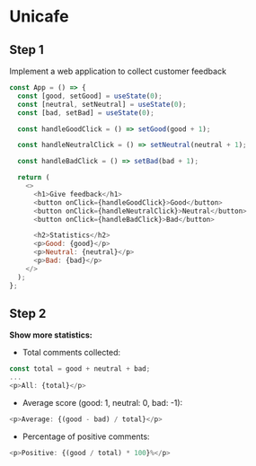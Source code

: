 # Unicafe

## Step 1

Implement a web application to collect customer feedback

```js
const App = () => {
  const [good, setGood] = useState(0);
  const [neutral, setNeutral] = useState(0);
  const [bad, setBad] = useState(0);

  const handleGoodClick = () => setGood(good + 1);

  const handleNeutralClick = () => setNeutral(neutral + 1);

  const handleBadClick = () => setBad(bad + 1);

  return (
    <>
      <h1>Give feedback</h1>
      <button onClick={handleGoodClick}>Good</button>
      <button onClick={handleNeutralClick}>Neutral</button>
      <button onClick={handleBadClick}>Bad</button>

      <h2>Statistics</h2>
      <p>Good: {good}</p>
      <p>Neutral: {neutral}</p>
      <p>Bad: {bad}</p>
    </>
  );
};
```

## Step 2

**Show more statistics:**

- Total comments collected:

```js
const total = good + neutral + bad;
...
<p>All: {total}</p>
```

- Average score (good: 1, neutral: 0, bad: -1):

```js
<p>Average: {(good - bad) / total}</p>
```

- Percentage of positive comments:

```js
<p>Positive: {(good / total) * 100}%</p>
```
